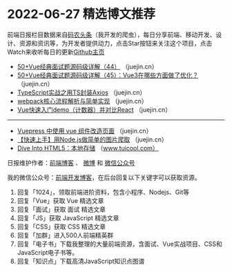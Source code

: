 # 2022-06-27 精选博文推荐

前端日报栏目数据来自[码农头条](https://toutiao.qdkfweb.cn/)（我开发的爬虫），每日分享前端、移动开发、设计、资源和资讯等，为开发者提供动力，点击Star按钮来关注这个项目，点击Watch来收听每日的更新[Github主页](https://github.com/kujian/frontendDaily)
* [50+Vue经典面试题源码级详解（44）](https://juejin.cn/post/7113482132214775816) （juejin.cn）
* [50+Vue经典面试题源码级详解（45）：Vue3在哪些方面做了优化？](https://juejin.cn/post/7113497843666518047) （juejin.cn）
* [TypeScript实战之用TS封装Axios](https://juejin.cn/post/7113475007598034951) （juejin.cn）
* [webpack核心流程解析与简单实现](https://juejin.cn/post/7113471451478360071) （juejin.cn）
* [Vue快速入门demo（计数器）并对比React](https://juejin.cn/post/7113384231790706724) （juejin.cn）

***
* [Vuepress 中使用 vue 组件改造页面](https://juejin.cn/post/7113507996797239303) （juejin.cn）
* [【快速上手】用Node.js做简单的图片爬取](https://juejin.cn/post/7113506041425297421) （juejin.cn）
* [Dive Into HTML5：本地存储](http://www.tuicool.com/articles/hit/FBVf2qz) （www.tuicool.com）

日报维护作者：[前端博客](https://qdkfweb.cn/) 、 [微博](http://weibo.com/kujian) 和 [微信公众号](https://open.weixin.qq.com/qr/code?username=caibaojian_com)

我的微信公众号：[前端开发博客](https://open.weixin.qq.com/qr/code?username=caibaojian_com)，在后台回复以下关键字可以获取资源。

1. 回复「1024」，领取前端进阶资料，包含小程序、Nodejs、Git等
2. 回复「Vue」获取 Vue 精选文章
3. 回复「面试」获取 面试 精选文章
4. 回复「JS」获取 JavaScript 精选文章
5. 回复「CSS」获取 CSS 精选文章
6. 回复「加群」进入500人前端精英群
7. 回复「电子书」下载我整理的大量前端资源，含面试、Vue实战项目、CSS和JavaScript电子书等。
8. 回复「知识点」下载高清JavaScript知识点图谱